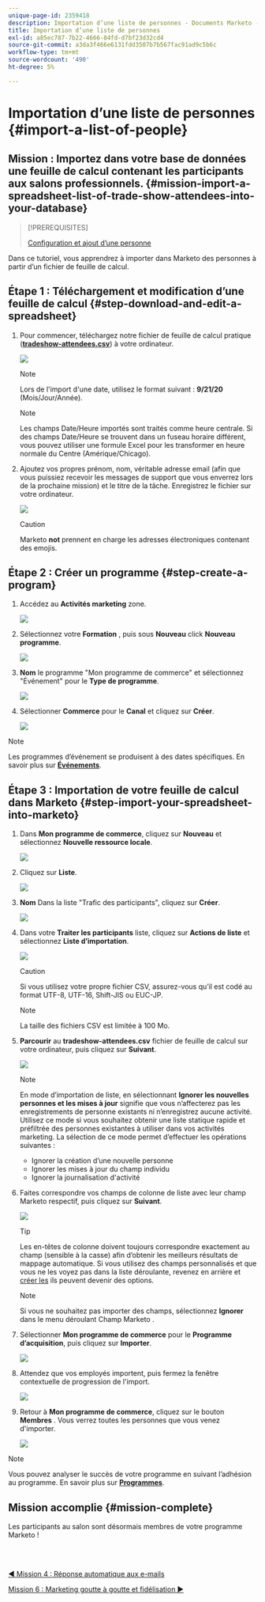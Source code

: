 ```yaml
---
unique-page-id: 2359418
description: Importation d’une liste de personnes - Documents Marketo - Documentation du produit
title: Importation d’une liste de personnes
exl-id: a85ec787-7b22-4666-84fd-d7bf23d32cd4
source-git-commit: a3da3f466e6131fdd3507b7b567fac91ad9c5b6c
workflow-type: tm+mt
source-wordcount: '490'
ht-degree: 5%

---
```


# Importation d’une liste de personnes {#import-a-list-of-people}

## Mission : Importez dans votre base de données une feuille de calcul contenant les participants aux salons professionnels. {#mission-import-a-spreadsheet-list-of-trade-show-attendees-into-your-database}

>[!PREREQUISITES]
>
>[Configuration et ajout d’une personne](/help/marketo/getting-started/quick-wins/get-set-up-and-add-a-person.md)

Dans ce tutoriel, vous apprendrez à importer dans Marketo des personnes à partir d’un fichier de feuille de calcul.

## Étape 1 : Téléchargement et modification d’une feuille de calcul {#step-download-and-edit-a-spreadsheet}

1. Pour commencer, téléchargez notre fichier de feuille de calcul pratique ([**tradeshow-attendees.csv**](/help/marketo/getting-started/assets/tradeshow-attendees.csv)) à votre ordinateur.

   ![](assets/image2014-9-24-12-3a5-3a0.png)

   >[!NOTE]
   >
   >Lors de l&#39;import d&#39;une date, utilisez le format suivant : **9/21/20** (Mois/Jour/Année).

   >[!NOTE]
   >
   >Les champs Date/Heure importés sont traités comme heure centrale. Si des champs Date/Heure se trouvent dans un fuseau horaire différent, vous pouvez utiliser une formule Excel pour les transformer en heure normale du Centre (Amérique/Chicago).

1. Ajoutez vos propres prénom, nom, véritable adresse email (afin que vous puissiez recevoir les messages de support que vous enverrez lors de la prochaine mission) et le titre de la tâche. Enregistrez le fichier sur votre ordinateur.

   ![](assets/image2014-9-24-12-3a5-3a30.png)

   >[!CAUTION]
   >
   >Marketo **not** prennent en charge les adresses électroniques contenant des emojis.

## Étape 2 : Créer un programme {#step-create-a-program}

1. Accédez au **Activités marketing** zone.

   ![](assets/ma-2.png)

1. Sélectionnez votre **Formation** , puis sous **Nouveau** click **Nouveau programme**.

   ![](assets/image2014-9-24-12-3a21-3a13.png)

1. **Nom** le programme &quot;Mon programme de commerce&quot; et sélectionnez &quot;Événement&quot; pour le **Type de programme**.

   ![](assets/image2014-9-24-12-3a21-3a25.png)

1. Sélectionner **Commerce** pour le **Canal** et cliquez sur **Créer**.

   ![](assets/image2014-9-24-12-3a21-3a39.png)

>[!NOTE]
>
>Les programmes d’événement se produisent à des dates spécifiques. En savoir plus sur [**Événements**](/help/marketo/product-docs/demand-generation/events/understanding-events/understanding-event-programs.md).

## Étape 3 : Importation de votre feuille de calcul dans Marketo {#step-import-your-spreadsheet-into-marketo}

1. Dans **Mon programme de commerce**, cliquez sur **Nouveau** et sélectionnez **Nouvelle ressource locale**.

   ![](assets/seven-3.png)

1. Cliquez sur **Liste**.

   ![](assets/image2014-9-24-12-3a22-3a56.png)

1. **Nom** Dans la liste &quot;Trafic des participants&quot;, cliquez sur **Créer**.

   ![](assets/image2014-9-24-12-3a23-3a9.png)

1. Dans votre **Traiter les participants** liste, cliquez sur **Actions de liste** et sélectionnez **Liste d’importation**.

   ![](assets/ten-2.png)

   >[!CAUTION]
   >
   >Si vous utilisez votre propre fichier CSV, assurez-vous qu’il est codé au format UTF-8, UTF-16, Shift-JIS ou EUC-JP.

   >[!NOTE]
   >
   >La taille des fichiers CSV est limitée à 100 Mo.

1. **Parcourir** au **tradeshow-attendees.csv** fichier de feuille de calcul sur votre ordinateur, puis cliquez sur **Suivant**.

   ![](assets/eleven-2.png)

   >[!NOTE]
   >
   >En mode d’importation de liste, en sélectionnant **Ignorer les nouvelles personnes et les mises à jour** signifie que vous n’affecterez pas les enregistrements de personne existants ni n’enregistrez aucune activité. Utilisez ce mode si vous souhaitez obtenir une liste statique rapide et préfiltrée des personnes existantes à utiliser dans vos activités marketing. La sélection de ce mode permet d’effectuer les opérations suivantes :
   >
   > * Ignorer la création d’une nouvelle personne
   > * Ignorer les mises à jour du champ individu
   > * Ignorer la journalisation d&#39;activité


1. Faites correspondre vos champs de colonne de liste avec leur champ Marketo respectif, puis cliquez sur **Suivant**.

   ![](assets/image2014-9-24-12-3a24-3a49.png)

   >[!TIP]
   >
   >Les en-têtes de colonne doivent toujours correspondre exactement au champ (sensible à la casse) afin d’obtenir les meilleurs résultats de mappage automatique. Si vous utilisez des champs personnalisés et que vous ne les voyez pas dans la liste déroulante, revenez en arrière et [créer les](/help/marketo/product-docs/administration/field-management/create-a-custom-field-in-marketo.md) ils peuvent devenir des options.

   >[!NOTE]
   >
   >Si vous ne souhaitez pas importer des champs, sélectionnez **Ignorer** dans le menu déroulant Champ Marketo .

1. Sélectionner **Mon programme de commerce** pour le **Programme d’acquisition**, puis cliquez sur **Importer**.

   ![](assets/image2014-9-24-12-3a25-3a1.png)

1. Attendez que vos employés importent, puis fermez la fenêtre contextuelle de progression de l&#39;import.

   ![](assets/image2014-9-24-12-3a25-3a13.png)

1. Retour à **Mon programme de commerce**, cliquez sur le bouton **Membres** . Vous verrez toutes les personnes que vous venez d&#39;importer.

   ![](assets/fifteen-1.png)

>[!NOTE]
>
>Vous pouvez analyser le succès de votre programme en suivant l’adhésion au programme. En savoir plus sur [**Programmes**](/help/marketo/product-docs/core-marketo-concepts/programs/creating-programs/understanding-programs.md).

## Mission accomplie {#mission-complete}

Les participants au salon sont désormais membres de votre programme Marketo !

<br> 

[◄ Mission 4 : Réponse automatique aux e-mails](/help/marketo/getting-started/quick-wins/email-auto-response.md)

[Mission 6 : Marketing goutte à goutte et fidélisation ►](/help/marketo/getting-started/quick-wins/drip-drip-nurture.md)
